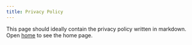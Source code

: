 ```yaml
---
title: Privacy Policy
---
```


This page should ideally contain the privacy policy written in markdown.
Open [home](/) to see the home page.
